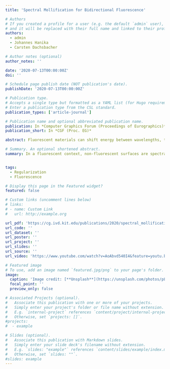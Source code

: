 ```yaml
---
title: 'Spectral Mollification for Bidirectional Fluorescence'

# Authors
# If you created a profile for a user (e.g. the default `admin` user), write the username (folder name) here
# and it will be replaced with their full name and linked to their profile.
authors:
  - admin
  - Johannes Hanika
  - Carsten Dachsbacher

# Author notes (optional)
author_notes: ''

date: '2020-07-13T00:00:00Z'
doi: ''

# Schedule page publish date (NOT publication's date).
publishDate: '2020-07-13T00:00:00Z'

# Publication type.
# Accepts a single type but formatted as a YAML list (for Hugo requirements).
# Enter a publication type from the CSL standard.
publication_types: ['article-journal']

# Publication name and optional abbreviated publication name.
publication: In *Computer Graphics Forum (Proceedings of Eurographics)*
publication_short: In *CGF (Proc. EG)*

abstract: Fluorescent materials can shift energy between wavelengths, thereby creating bright and saturated colors both in natural and artificial materials. However, rendering fluorescence for continuous wavelengths or combined with wavelength dependent path configurations so far has only been feasible using spectral unidirectional methods. We present a regularization-based approach for supporting fluorescence in a spectral bidirectional path tracer. Our algorithm samples camera and light sub-paths with independent wavelengths, and when connecting them mollifies the BSDF at one of the connecting vertices such that it reradiates light across multiple wavelengths. We discuss arising issues such as color bias in early iterations, consistency of the method and MIS weights in the presence of spectral mollification. We demonstrate our method in scenes combining fluorescence and transport phenomena that are difficult to render with unidirectional or spectrally discrete methods. 

# Summary. An optional shortened abstract.
summary: In a fluorescent context, non-fluorescent surfaces are spectral singularities, just like mirrors are singularities in the geometric domain. We enable bidirectional connections between non-fluorescent surfaces in a fluorescent bidirectional path tracer with a spectral regularization approach.


tags:
  - Regularization
  - Fluorescence

# Display this page in the Featured widget?
featured: false

# Custom links (uncomment lines below)
# links:
# - name: Custom Link
#   url: http://example.org

url_pdf: 'https://cg.ivd.kit.edu/publications/2020/spectral_mollification/SpectralMollificationForBidirectionalFluorescence.pdf'
url_code: ''
url_dataset: ''
url_poster: ''
url_project: ''
url_slides: ''
url_source: ''
url_video: 'https://www.youtube.com/watch?v=AoAbvd540I4&feature=youtu.be&t=4844'

# Featured image
# To use, add an image named `featured.jpg/png` to your page's folder.
image:
  caption: 'Image credit: [**Unsplash**](https://unsplash.com/photos/pLCdAaMFLTE)'
  focal_point: ''
  preview_only: false

# Associated Projects (optional).
#   Associate this publication with one or more of your projects.
#   Simply enter your project's folder or file name without extension.
#   E.g. `internal-project` references `content/project/internal-project/index.md`.
#   Otherwise, set `projects: []`.
#projects:
#  - example

# Slides (optional).
#   Associate this publication with Markdown slides.
#   Simply enter your slide deck's filename without extension.
#   E.g. `slides: "example"` references `content/slides/example/index.md`.
#   Otherwise, set `slides: ""`.
#slides: example
---
```

